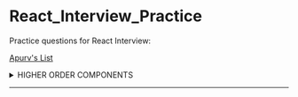 # React_Interview_Practice
Practice questions for React Interview:

[Apurv's List](https://ak-react-slides.netlify.app/#0)
<details>
<summary>HIGHER ORDER COMPONENTS</summary>
<br>
[YT](https://www.youtube.com/watch?v=o22KRrxab18&list=PLmcRO0ZwQv4QMslGJQg7N8AzaHkC5pJ4t&index=28)  
Higher Order Component in React is defined a component which takes another component as input and may or may not return another component.

```
For example : Suppose you have two buttons to design – Login & Register – So you can design a button component – then pass it to another higher order component which will have additional functionalities like – styling – on Click – then the text
```

</details>

---
